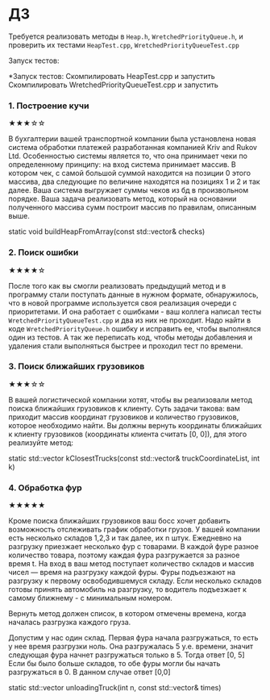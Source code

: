 # ДЗ

Требуется реализовать методы в `Heap.h`, `WretchedPriorityQueue.h`, и проверить их тестами `HeapTest.cpp`, `WretchedPriorityQueueTest.cpp`

Запуск тестов:

*Запуск тестов: 
Скомпилировать HeapTest.cpp и запустить 
Скомпилировать WretchedPriorityQueueTest.cpp и запустить 

### 1. Построение кучи

★★★☆☆

В бухгалтерии вашей транспортной компании была установлена новая система обработки платежей разработанная компанией
Kriv and Rukov Ltd. Особенностью системы является то, что она принимает чеки по определенному принципу: на вход система 
принимает массив. В котором чек, с самой большой суммой находится на позиции 0 этого массива, два следующие по величине 
находятся на позициях 1 и 2 и так далее. Ваша система выгружает суммы чеков из бд в произвольном порядке. Ваша задача
реализовать метод, который на основании полученного массива сумм построит массив по правилам, описанным выше.


static void buildHeapFromArray(const std::vector<int>& checks)



### 2. Поиск ошибки

★★★★☆

После того как вы смогли реализовать предыдущий метод и в программу стали поступать данные в нужном формате, обнаружилось, 
что в новой программе используется своя реализация очереди с приоритетами. И она работает с ошибками - ваш коллега написал
тесты `WretchedPriorityQueueTest.cpp` и два из них не проходит. Надо найти в коде `WretchedPriorityQueue.h` ошибку
и исправить ее, чтобы выполнялся один из тестов. А так же переписать код, чтобы методы добавления и удаления стали выполняться
быстрее и проходил тест по времени.

### 3. Поиск ближайших грузовиков

★★★☆☆

В вашей логистической компании хотят, чтобы вы реализовали метод поиска ближайших грузовиков к клиенту. Суть задачи такова:
вам приходит массив координат грузовиков и количество грузовиков, которое необходимо найти. Вы должны вернуть координаты ближайших к
клиенту грузовиков (координаты клиента считать [0, 0]), для этого реализуйте метод:


static std::vector<TruckCoordinate> kClosestTrucks(const std::vector<TruckCoordinate>& truckCoordinateList, int k)


### 4. Обработка фур

★★★★★

Кроме поиска ближайших грузовиков ваш босс хочет добавить возможность отслеживать график обработки грузов.
У вашей компании есть несколько складов 1,2,3 и так далее, их n штук.
Ежедневно на разгрузку приезжает несколько фур с товарами. В каждой фуре разное количество товара, поэтому каждая фура разгружается
за разное время t.
На вход в ваш метод поступает количество складов и массив чисел — время на разгрузку каждой фуры.
Фуры подъезжают на разгрузку к первому освободившемуся складу. Если несколько складов готовы принять автомобиль на разгрузку, то 
водитель подъезжает к самому ближнему - с минимальным номером.

Вернуть метод должен список, в котором отмечены времена, когда началась разгрузка каждого груза.

Допустим у нас один склад. Первая фура начала разгружаться, то есть у нее время разгрузки ноль. Она разгружалась 5 у.е. времени,
значит следующая фура начнет разгружаться только в 5. Тогда ответ [0, 5]
Если бы было больше складов, то обе фуры могли бы начать разгружаться в 0. В данном случае ответ [0,0]

static std::vector<int> unloadingTruck(int n, const std::vector<int>& times)



